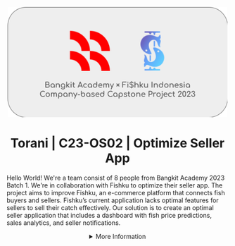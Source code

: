<p align="center"><img src="https://raw.githubusercontent.com/Torani-Fishku/.github/main/profile/header.png" width="500px"></p>
<h1 align="center"> Torani | C23-OS02 | Optimize Seller App </h1>

Hello World! We're a team consist of 8 people from Bangkit Academy 2023 Batch 1. We're in collaboration with Fishku to optimize their seller app. The project aims to improve Fishku, an e-commerce platform that connects fish buyers and sellers. Fishku’s current application lacks optimal features for sellers to sell their catch effectively. Our solution is to create an optimal seller application that includes a dashboard with fish price predictions, sales analytics, and seller notifications.

<details>
   <summary align="center">More Information</summary>

## Our Teams
Our teams are formed with three different divisions, each having distinct tasks. The Cloud Computing Division provides an API for data and facilitates the connection between the Machine Learning Division and the Mobile Development Division. The Machine Learning Division is responsible for providing models for price predictions and sales analytics.

### Machine Learning Division
| Bangkit ID | Name | Social Media |
|:----------:|:----:|--------------|
|M017DSX0182|Ghiffari Ahmadijaya|[LinkedIn](https://www.linkedin.com/in/ghiffariahmadijaya/)  [Instagram](https://www.instagram.com/ghiffariahmadijaya/)  |
|M017DSX0231|Eduardo Imanuel Bastian|[LinkedIn](https://www.linkedin.com/in/eduardobastian/)  [Instagram](https://www.instagram.com/eduardoimanuel/)  |
|M181DSX1509|Ridjky Tegar Perkasa|[LinkedIn](https://www.linkedin.com/in/ridjkytegar/)  [Instagram](https://www.instagram.com/rdjkytgr/)  |

### Cloud Computing Division
| Bangkit ID | Name | Social Media |
|:----------:|:----:|--------------|
|C017DSX0665|Muhammad Yaris Ahyadi|[LinkedIn](https://www.linkedin.com/in/yarisahyadi/)  [Instagram](https://www.instagram.com/yarisahyadi/)  |
|C017DSX2376|I Wayan Githa Wiryabawa|[LinkedIn](https://www.linkedin.com/in/i-wayan-githa-wiryabawa-a3a386191)  [Instagram](https://www.instagram.com/githawiryabawa/)  |
|C200DKX4553|Muhamad Nashiruddin Zaki|[LinkedIn](https://www.linkedin.com/in/muhamad-nashiruddin-zaki-4b820414b/)  [Instagram](https://www.instagram.com/muhamadnzaki/)  |

### Mobile Development Division
| Bangkit ID | Name | Social Media |
|:----------:|:----:|--------------|
|A181DSY1066|Sabyna Maharani|[LinkedIn](https://www.linkedin.com/in/sabyna-maharani/)  [Instagram](https://www.instagram.com/sabyn_/)  |
|A368DSX1098|Yauw James Fang Dwiputra Harta|[LinkedIn](https://www.linkedin.com/in/jamesfangyauw/)  [Instagram](https://www.instagram.com/jamesfangyauw/)  |
  
## Repository

### Machine Learning
1. 

### Cloud Computing
1. 

### Mobile Development
1. [torani-seller-app](https://github.com/Torani-Fishku/torani-seller-app). Fishku Seller App based on Android Platform with Kotlin.
